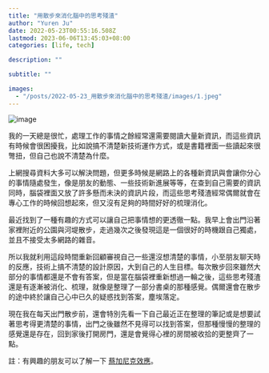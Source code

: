 ```yaml
---
title: "用散步來消化腦中的思考殘渣"
author: "Yuren Ju"
date: 2022-05-23T00:55:16.508Z
lastmod: 2023-06-06T13:45:03+08:00
categories: [life, tech]

description: ""

subtitle: ""

images:
  - "/posts/2022-05-23_用散步來消化腦中的思考殘渣/images/1.jpeg"
---
```


![image](/posts/2022-05-23_用散步來消化腦中的思考殘渣/images/1.jpeg#layoutTextWidth)

我的一天總是很忙，處理工作的事情之餘經常還需要閱讀大量新資訊，而這些資訊有時候會很困擾我，比如說搞不清楚新技術運作方式，或是書籍裡面一些讀起來很彆扭，但自己也說不清楚為什麼。

上網搜尋資料大多可以解決問題，但更多時候是網路上的各種新資訊與會讓你分心的事情隨處發生，像是朋友的動態、一些技術新進展等等，在查到自己需要的資訊同時，腦袋裡面又放了許多懸而未決的資訊片段，而這些思考殘渣經常偶爾就會在專心工作的時候回想起來，但又沒有足夠的時間好好的梳理消化。

最近找到了一種有趣的方式可以讓自己把事情想的更透徹一點。我早上會出門沿著家裡附近的公園與河堤散步，走過幾次之後發現這是一個很好的時機跟自己獨處，並且不接受太多網路的雜音。

所以我就利用這段時間重新回顧審視自己一些還沒想清楚的事情，小至朋友聊天時的反應，技術上搞不清楚的設計原因，大到自己的人生目標。每次散步回來雖然大部分的事情都還是不會有答案，但是當在腦袋裡重新想過一輪之後，這些思考殘渣還是有逐漸被消化、梳理，就像是整理了一部分書桌的那種感覺。偶爾還會在散步的途中終於讓自己心中已久的疑惑找到答案，塵埃落定。

現在我在每天出門散步前，還會特別先看一下自己最近正在整理的筆記或是想要試著思考得更清楚的事情，出門之後雖然不見得可以找到答案，但那種慢慢的整理的感覺還是存在，回到家後打開房門，還是會覺得心裡的房間被收拾的更整齊了一點。

註：有興趣的朋友可以了解一下 [蔡加尼克效應](https://zh.m.wikipedia.org/zh-tw/%E8%94%A1%E5%8A%A0%E5%B0%BC%E5%85%8B%E6%95%88%E6%87%89)。
